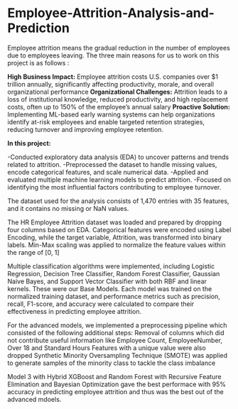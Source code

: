 # Employee-Attrition-Analysis-and-Prediction

Employee attrition means the gradual reduction in the number of employees due to employees leaving. The three main reasons for us to work on this project is as follows : 

**High Business Impact:** Employee attrition costs U.S. companies over $1 trillion annually, significantly affecting productivity, morale, and overall organizational performance
**Organizational Challenges:** Attrition leads to a loss of institutional knowledge, reduced productivity, and high replacement costs, often up to 150% of the employee’s annual salary
**Proactive Solution:** Implementing ML-based early warning systems can help organizations identify at-risk employees and enable targeted retention strategies, reducing turnover and improving employee retention.


**In this project:**

-Conducted exploratory data analysis (EDA) to uncover patterns and trends related to attrition.
-Preprocessed the dataset to handle missing values, encode categorical features, and scale numerical data.
-Applied and evaluated multiple machine learning models to predict attrition.
-Focused on identifying the most influential factors contributing to employee turnover.

The dataset used for the analysis consists of 1,470 entries with 35 features, and it contains no missing or NaN values. 

The HR Employee Attrition dataset was loaded and prepared by dropping four columns based on EDA. Categorical features were encoded using Label Encoding, while the target variable, Attrition, was transformed into binary labels. Min-Max scaling was applied to normalize the feature values within the range of [0, 1]

Multiple classification algorithms were implemented, including Logistic Regression, Decision Tree Classifier, Random Forest Classifier, Gaussian Naive Bayes, and Support Vector Classifier with both RBF and linear kernels. These were our Base Models. Each model was trained on the normalized training dataset, and performance metrics such as precision, recall, F1-score, and accuracy were calculated to compare their effectiveness in predicting employee attrition.

For the advanced models, we implemented a preprocessing pipeline which consisted of the following additional steps:
Removal of columns which did not contribute useful information like Employee Count, EmployeeNumber, Over 18 and Standard Hours
Features with a unique value were also dropped
Synthetic Minority Oversampling Technique (SMOTE) was applied to generate samples of the minority class to tackle the class imbalance

Model 3 with Hybrid XGBoost and Random Forest with Recursive Feature Elimination and Bayesian Optimization gave the best performace with 95% accuracy in predicting employee attrition and thus was the best out of the advanced mdoels.
